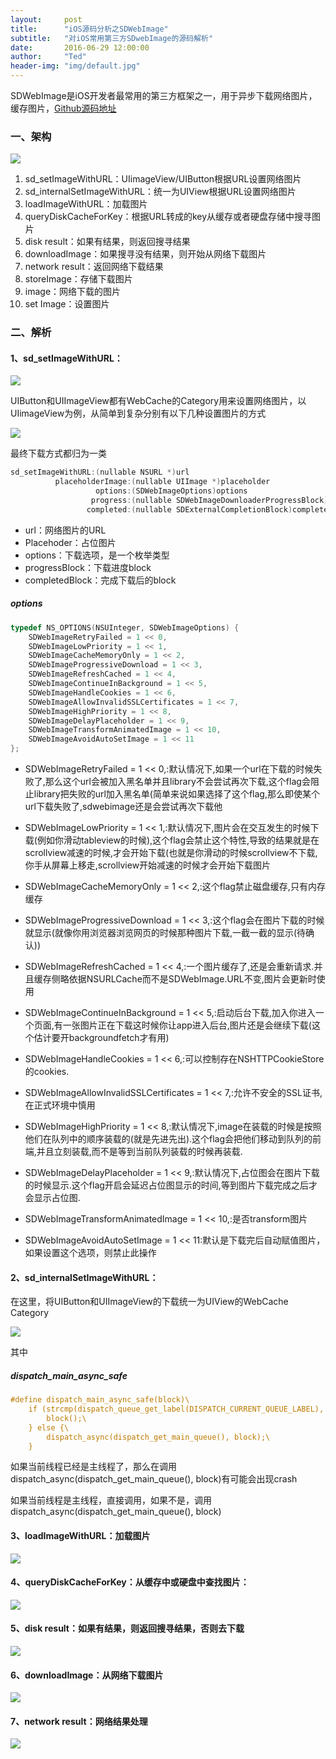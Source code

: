 ```yaml
---
layout:     post
title:      "iOS源码分析之SDWebImage"
subtitle:   "对iOS常用第三方SDwebImage的源码解析"
date:       2016-06-29 12:00:00
author:     "Ted"
header-img: "img/default.jpg"
---
```


SDWebImage是iOS开发者最常用的第三方框架之一，用于异步下载网络图片，缓存图片，[Github源码地址](https://github.com/rs/SDWebImage)

### 一、架构

![](/img/SDWebImage/01.png)

1. sd_setImageWithURL：UIimageView/UIButton根据URL设置网络图片
2. sd_internalSetImageWithURL：统一为UIView根据URL设置网络图片
3. loadImageWithURL：加载图片
4. queryDiskCacheForKey：根据URL转成的key从缓存或者硬盘存储中搜寻图片
5. disk result：如果有结果，则返回搜寻结果
6. downloadImage：如果搜寻没有结果，则开始从网络下载图片
7. network result：返回网络下载结果
8. storeImage：存储下载图片
9. image：网络下载的图片
10. set Image：设置图片

### 二、解析

#### 1、sd_setImageWithURL：

![](/img/SDWebImage/02.png)

UIButton和UIImageView都有WebCache的Category用来设置网络图片，以UIimageView为例，从简单到复杂分别有以下几种设置图片的方式

![](/img/SDWebImage/03.png)

最终下载方式都归为一类

````objective-c
sd_setImageWithURL:(nullable NSURL *)url
          placeholderImage:(nullable UIImage *)placeholder
                   options:(SDWebImageOptions)options
                  progress:(nullable SDWebImageDownloaderProgressBlock)progressBlock
                 completed:(nullable SDExternalCompletionBlock)completedBlock
````

- url：网络图片的URL
- Placehoder：占位图片
- options：下载选项，是一个枚举类型
- progressBlock：下载进度block
- completedBlock：完成下载后的block

##### options

```objective-c
typedef NS_OPTIONS(NSUInteger, SDWebImageOptions) {
    SDWebImageRetryFailed = 1 << 0,
    SDWebImageLowPriority = 1 << 1,
    SDWebImageCacheMemoryOnly = 1 << 2,
    SDWebImageProgressiveDownload = 1 << 3,
    SDWebImageRefreshCached = 1 << 4,
    SDWebImageContinueInBackground = 1 << 5,
    SDWebImageHandleCookies = 1 << 6,
    SDWebImageAllowInvalidSSLCertificates = 1 << 7,
    SDWebImageHighPriority = 1 << 8,
    SDWebImageDelayPlaceholder = 1 << 9,
    SDWebImageTransformAnimatedImage = 1 << 10,
    SDWebImageAvoidAutoSetImage = 1 << 11
};
```

- SDWebImageRetryFailed = 1 << 0,:默认情况下,如果一个url在下载的时候失败了,那么这个url会被加入黑名单并且library不会尝试再次下载,这个flag会阻止library把失败的url加入黑名单(简单来说如果选择了这个flag,那么即使某个url下载失败了,sdwebimage还是会尝试再次下载他
- SDWebImageLowPriority = 1 << 1,:默认情况下,图片会在交互发生的时候下载(例如你滑动tableview的时候),这个flag会禁止这个特性,导致的结果就是在scrollview减速的时候,才会开始下载(也就是你滑动的时候scrollview不下载,你手从屏幕上移走,scrollview开始减速的时候才会开始下载图片

- SDWebImageCacheMemoryOnly = 1 << 2,:这个flag禁止磁盘缓存,只有内存缓存

- SDWebImageProgressiveDownload = 1 << 3,:这个flag会在图片下载的时候就显示(就像你用浏览器浏览网页的时候那种图片下载,一截一截的显示(待确认))

- SDWebImageRefreshCached = 1 << 4,:一个图片缓存了,还是会重新请求.并且缓存侧略依据NSURLCache而不是SDWebImage.URL不变,图片会更新时使用

- SDWebImageContinueInBackground = 1 << 5,:启动后台下载,加入你进入一个页面,有一张图片正在下载这时候你让app进入后台,图片还是会继续下载(这个估计要开backgroundfetch才有用)

- SDWebImageHandleCookies = 1 << 6,:可以控制存在NSHTTPCookieStore的cookies.

- SDWebImageAllowInvalidSSLCertificates = 1 << 7,:允许不安全的SSL证书,在正式环境中慎用

- SDWebImageHighPriority = 1 << 8,:默认情况下,image在装载的时候是按照他们在队列中的顺序装载的(就是先进先出).这个flag会把他们移动到队列的前端,并且立刻装载,而不是等到当前队列装载的时候再装载.

- SDWebImageDelayPlaceholder = 1 << 9,:默认情况下,占位图会在图片下载的时候显示.这个flag开启会延迟占位图显示的时间,等到图片下载完成之后才会显示占位图.

- SDWebImageTransformAnimatedImage = 1 << 10,:是否transform图片
- SDWebImageAvoidAutoSetImage = 1 << 11:默认是下载完后自动赋值图片，如果设置这个选项，则禁止此操作

#### 2、sd_internalSetImageWithURL：

在这里，将UIButton和UIImageView的下载统一为UIView的WebCache Category

![](/img/SDWebImage/04.png)

其中

##### dispatch_main_async_safe

```objective-c
#define dispatch_main_async_safe(block)\
    if (strcmp(dispatch_queue_get_label(DISPATCH_CURRENT_QUEUE_LABEL), dispatch_queue_get_label(dispatch_get_main_queue())) == 0) {\
        block();\
    } else {\
        dispatch_async(dispatch_get_main_queue(), block);\
    }
```

如果当前线程已经是主线程了，那么在调用dispatch_async(dispatch_get_main_queue(), block)有可能会出现crash

如果当前线程是主线程，直接调用，如果不是，调用dispatch_async(dispatch_get_main_queue(), block)

#### 3、loadImageWithURL：加载图片

![](/img/SDWebImage/05.png)

#### 4、queryDiskCacheForKey：从缓存中或硬盘中查找图片：

![](/img/SDWebImage/06.png)

#### 5、disk result：如果有结果，则返回搜寻结果，否则去下载

![](/img/SDWebImage/07.png)

#### 6、downloadImage：从网络下载图片

![](/img/SDWebImage/08.png)

#### 7、network result：网络结果处理

![](/img/SDWebImage/09.png)

